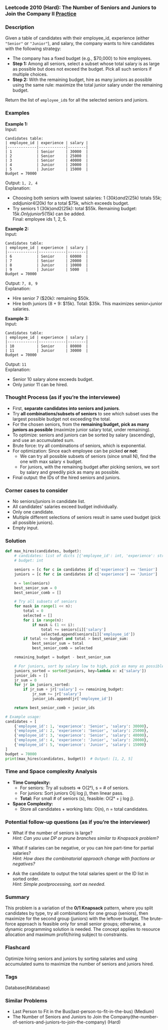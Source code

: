### Leetcode 2010 (Hard): The Number of Seniors and Juniors to Join the Company II [Practice](https://leetcode.com/problems/the-number-of-seniors-and-juniors-to-join-the-company-ii)

### Description  
Given a table of candidates with their employee_id, experience (either `"Senior"` or `"Junior"`), and salary, the company wants to hire candidates with the following strategy:

- The company has a fixed budget (e.g., $70,000) to hire employees.
- **Step 1:** Among all seniors, select a subset whose total salary is as large as possible but does not exceed the budget. Pick all such seniors if multiple choices.
- **Step 2:** With the remaining budget, hire as many juniors as possible using the same rule: maximize the total junior salary under the remaining budget.

Return the list of `employee_id`s for all the selected seniors and juniors.

### Examples  

**Example 1:**  
Input:  
```
Candidates table:
| employee_id | experience | salary |
|-------------|------------|--------|
| 1           | Senior     | 30000  |
| 2           | Senior     | 25000  |
| 3           | Senior     | 40000  |
| 4           | Junior     | 20000  |
| 5           | Junior     | 15000  |
Budget = 70000
```
Output: `1, 2, 4`  
Explanation:  
- Choosing both seniors with lowest salaries: 1 ($30k) and 2 ($25k) totals $55k; add junior 4 ($20k) for a total $75k, which exceeds budget.
- Try seniors 1 ($30k) and 2 ($25k): total $55k. Remaining budget: $15k. Only junior 5 ($15k) can be added.  
Final: employee ids 1, 2, 5.

**Example 2:**  
Input:  
```
Candidates table:
| employee_id | experience | salary |
|-------------|------------|--------|
| 6           | Senior     | 60000  |
| 7           | Senior     | 20000  |
| 8           | Junior     | 10000  |
| 9           | Junior     | 5000   |
Budget = 70000
```
Output: `7, 8, 9`  
Explanation:  
- Hire senior 7 ($20k): remaining $50k.
- Hire both juniors (8 + 9: $15k). Total: $35k. This maximizes senior+junior salaries.

**Example 3:**  
Input:  
```
Candidates table:
| employee_id | experience | salary |
|-------------|------------|--------|
| 10          | Senior     | 80000  |
| 11          | Junior     | 30000  |
Budget = 70000
```
Output: `11`  
Explanation:  
- Senior 10 salary alone exceeds budget.
- Only junior 11 can be hired.

### Thought Process (as if you’re the interviewee)  
- First, **separate candidates into seniors and juniors**.
- Try **all combinations/subsets of seniors** to see which subset uses the largest possible budget not exceeding the total.
- For the chosen seniors, from the **remaining budget, pick as many juniors as possible** (maximize junior salary total, under remaining).
- To optimize: seniors and juniors can be sorted by salary (ascending), and use an accumulated sum.
- Brute force: try all combinations of seniors, which is exponential.
- For optimization: Since each employee can be picked **or not**:
  - We can try all possible subsets of seniors (since small N), find the one with max salary ≤ budget.
  - For juniors, with the remaining budget after picking seniors, we sort by salary and greedily pick as many as possible.
- Final output: the IDs of the hired seniors and juniors.

### Corner cases to consider  
- No seniors/juniors in candidate list.
- All candidates' salaries exceed budget individually.
- Only one candidate.
- Multiple different selections of seniors result in same used budget (pick all possible juniors).
- Empty input.

### Solution

```python
def max_hires(candidates, budget):
    # candidates: list of dicts [{'employee_id': int, 'experience': str, 'salary': int}]
    # budget: int

    seniors = [c for c in candidates if c['experience'] == 'Senior']
    juniors = [c for c in candidates if c['experience'] == 'Junior']

    n = len(seniors)
    best_senior_sum = 0
    best_senior_comb = []

    # Try all subsets of seniors
    for mask in range(1 << n):
        total = 0
        selected = []
        for i in range(n):
            if mask & (1 << i):
                total += seniors[i]['salary']
                selected.append(seniors[i]['employee_id'])
        if total <= budget and total > best_senior_sum:
            best_senior_sum = total
            best_senior_comb = selected

    remaining_budget = budget - best_senior_sum

    # For juniors, sort by salary low to high, pick as many as possible
    juniors_sorted = sorted(juniors, key=lambda x: x['salary'])
    junior_ids = []
    jr_sum = 0
    for jr in juniors_sorted:
        if jr_sum + jr['salary'] <= remaining_budget:
            jr_sum += jr['salary']
            junior_ids.append(jr['employee_id'])

    return best_senior_comb + junior_ids

# Example usage:
candidates = [
    {'employee_id': 1, 'experience': 'Senior', 'salary': 30000},
    {'employee_id': 2, 'experience': 'Senior', 'salary': 25000},
    {'employee_id': 3, 'experience': 'Senior', 'salary': 40000},
    {'employee_id': 4, 'experience': 'Junior', 'salary': 20000},
    {'employee_id': 5, 'experience': 'Junior', 'salary': 15000}
]
budget = 70000
print(max_hires(candidates, budget))  # Output: [1, 2, 5]
```

### Time and Space complexity Analysis  

- **Time Complexity:**  
  - For seniors: Try all subsets ⇒ O(2ˢ), s = # of seniors.
  - For juniors: Sort juniors O(j log j), then linear pass.
  - **Total:** For small # of seniors (s), feasible: O(2ˢ + j log j).
- **Space Complexity:**  
  - Store all candidates + working lists: O(n), n = total candidates.

### Potential follow-up questions (as if you’re the interviewer)  

- What if the number of seniors is large?  
  *Hint: Can you use DP or prune branches similar to Knapsack problem?*

- What if salaries can be negative, or you can hire part-time for partial salaries?  
  *Hint: How does the combinatorial approach change with fractions or negatives?*

- Ask the candidate to output the total salaries spent or the ID list in sorted order.  
  *Hint: Simple postprocessing, sort as needed.*

### Summary
This problem is a variation of the **0/1 Knapsack** pattern, where you split candidates by type, try all combinations for one group (seniors), then maximize for the second group (juniors) with the leftover budget. The brute-force approach is feasible only for small senior groups; otherwise, a dynamic programming solution is needed. The concept applies to resource allocation and maximum profit/hiring subject to constraints.


### Flashcard
Optimize hiring seniors and juniors by sorting salaries and using accumulated sums to maximize the number of seniors and juniors hired.

### Tags
Database(#database)

### Similar Problems
- Last Person to Fit in the Bus(last-person-to-fit-in-the-bus) (Medium)
- The Number of Seniors and Juniors to Join the Company(the-number-of-seniors-and-juniors-to-join-the-company) (Hard)